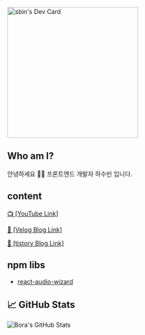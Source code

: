 <a href="https://app.daily.dev/sbin"><img align="center" src="https://api.daily.dev/devcards/05f7e20b0d8e414c9297d5cad50a6dd5.png?r=aq1"  width="300" style="margin-right: 70px;" alt="sbin's Dev Card"/></a>

## Who am I?

안녕하세요 👨‍💻 프론트엔드 개발자 하수빈 입니다.

## content

[📺 \[YouTube Link\]](https://www.youtube.com/channel/UCy5eRpXqUy8mzQ136OtSi6A)

[📝 \[Velog Blog Link\]](https://velog.io/@sbinha)

[📝 \[tistory Blog Link\]](https://sbinha.tistory.com/)


## npm libs

- [react-audio-wizard](https://www.npmjs.com/package/react-audio-wizard)




## &#x1f4c8; GitHub Stats

<img align="center" src="https://github-readme-stats.vercel.app/api?username=sbin0819&show_icons=true&line_height=27&count_private=true&title_color=ffffff&text_color=c9cacc&icon_color=2bbc8a&bg_color=1d1f21" alt="Bora's GitHub Stats" />
